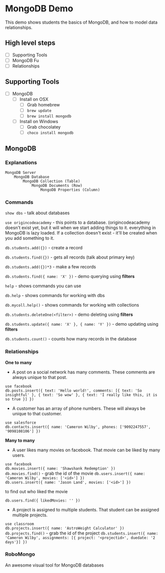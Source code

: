 # MongoDB Demo

This demo shows students the basics of MongoDB, and how to model data relationships.

## High level steps
- [ ] Supporting Tools
- [ ] MongoDB Fu
- [ ] Relationships

## Supporting Tools
- [ ] MongoDB
	- [ ] Install on OSX
		- [ ] Grab homebrew
		- [ ] `brew update`
		- [ ] `brew install mongodb`
	- [ ] Install on Windows
		- [ ] Grab chocolatey
		- [ ] `choco install mongodb`

## MongoDB

### Explanations
```
MongoDB Server
	MongoDB Database
		MongoDB Collection (Table)
			MongoDB Documents (Row)
				MongoDB Properties (Column)
```

### Commands

`show dbs` - talk about databases

`use origincodeacademy` - this points to a database. (origincodeacademy doesn't exist yet, but it will when we start adding things to it. everything in MongoDB is lazy loaded. If a collection doesn't exist - it'll be created when you add something to it.

`db.students.add({})` - create a record

`db.students.find({})` - gets all records (talk about primary key)

`db.students.add({})*3` - make a few records

`db.students.find({ name: 'X' })` - demo querying using **filters**

`help` - shows commands you can use

`db.help` - shows commands for working with dbs

`db.mycoll.help()` - shows commands for working with collections

`db.students.deleteOne(<filter>)` - demo deleting using **filters**

`db.students.update({ name: 'X' }, { name: 'Y' })` - demo updating using **filters**

`db.students.count()` - counts how many records in the database

### Relationships

**One to many**<br />
- A post on a social network has many comments. These comments are always unique to that post.

`use facebook`<br />
`db.posts.insert({ text: 'Hello world!', comments: [{ text: 'So insightful' }, { text: 'So wow' }, { text: 'I really like this, it is so true }] })`

- A customer has an array of phone numbers. These will always be unique to that customer.

`use salesforce`<br />
`db.contacts.insert({ name: 'Cameron Wilby', phones: ['9092247557', '9098108106'] })`

**Many to many**<br />
- A user likes many movies on facebook. That movie can be liked by many users.

`use facebook`<br />
`db.movies.insert({ name: 'Shawshank Redemption' })`<br />
`db.movies.find()` - grab the id of the movie
`db.users.insert({ name: 'Cameron Wilby', movies: ['<id>'] })`<br />
`db.users.insert({ name: 'Jason Land', movies: ['<id>'] })`<br />

to find out who liked the movie

`db.users.find({ likedMovies: '' })`

- A project is assigned to multiple students. That student can be assigned multiple projects.

`use classroom`<br />
`db.projects.insert({ name: 'AstroWeight Calculator' })`
`db.projects.find()` - grab the id of the project
`db.students.insert({ name: 'Cameron Wilby', assignments: [{ project: '<projectid>', duedate: '2 days'}] })`

### RoboMongo
An awesome visual tool for MongoDB databases